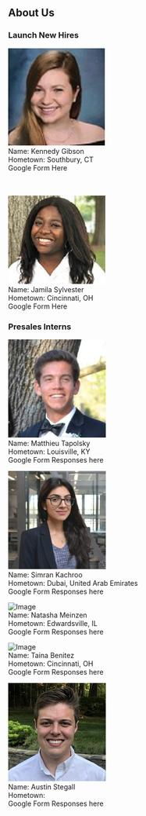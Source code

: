 ## About Us
### Launch New Hires
  ![Image](/photos/kennedy_gibson.jpg) <br/>
  Name: Kennedy Gibson <br/>
  Hometown: Southbury, CT<br/>
  Google Form Here<br/><br/><br/>
  
  ![Image](/photos/jamila_sylvester.jpg) <br/>
  Name: Jamila Sylvester <br/>
  Hometown: Cincinnati, OH<br/>
  Google Form Here
  
  
### Presales Interns
  ![Image](/photos/testing.jpg) <br/>
  Name: Matthieu Tapolsky<br/>
  Hometown: Louisville, KY<br/>
  Google Form Responses here
  
  ![Image](/photos/simran_kachroo.jpeg) <br/>
  Name: Simran Kachroo<br/>
  Hometown: Dubai, United Arab Emirates<br/>
  Google Form Responses here
  
  ![Image](/photos/natsha_meizen.jpg) <br/>
  Name: Natasha Meinzen<br/>
  Hometown: Edwardsville, IL<br/>
  Google Form Responses here
  
  ![Image](/photos/taina_bentiez.jpg) <br/>
  Name: Taina Benitez<br/>
  Hometown: Cincinnati, OH<br/>
  Google Form Responses here
  
  ![Image](/photos/austin_stegall.jpeg) <br/>
  Name: Austin Stegall <br/>
  Hometown: <br/>
  Google Form Responses here
